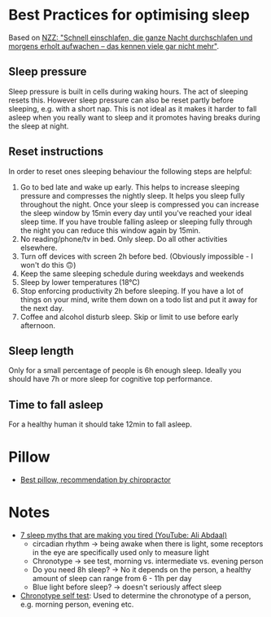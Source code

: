 # Best Practices for optimising sleep

Based on [NZZ: "Schnell einschlafen, die ganze Nacht durchschlafen und morgens erholt aufwachen – das kennen viele gar nicht mehr"](https://www.nzz.ch/gesellschaft/komm-suesser-schlaf-anleitung-fuer-eine-geruhsame-nacht-ld.1711886).

## Sleep pressure

Sleep pressure is built in cells during waking hours. The act of sleeping resets this. However sleep pressure can also be reset partly before sleeping, e.g. with a short nap. This is not ideal as it makes it harder to fall asleep when you really want to sleep and it promotes having breaks during the sleep at night.

## Reset instructions

In order to reset ones sleeping behaviour the following steps are helpful:

1. Go to bed late and wake up early. This helps to increase sleeping pressure and compresses the nightly sleep. It helps you sleep fully throughout the night. Once your sleep is compressed you can increase the sleep window by 15min every day until you've reached your ideal sleep time. If you have trouble falling asleep or sleeping fully through the night you can reduce this window again by 15min.
2. No reading/phone/tv in bed. Only sleep. Do all other activities elsewhere.
3. Turn off devices with screen 2h before bed. (Obviously impossible - I won't do this 🙃)
4. Keep the same sleeping schedule during weekdays and weekends
5. Sleep by lower temperatures (18°C)
6. Stop enforcing productivity 2h before sleeping. If you have a lot of things on your mind, write them down on a todo list and put it away for the next day.
7. Coffee and alcohol disturb sleep. Skip or limit to use before early afternoon.

## Sleep length

Only for a small percentage of people is 6h enough sleep. Ideally you should have 7h or more sleep for cognitive top performance.

## Time to fall asleep

For a healthy human it should take 12min to fall asleep.

# Pillow

* [Best pillow, recommendation by chiropractor](https://www.youtube.com/watch?v=M6Avj8YUxp4)

# Notes

* [7 sleep myths that are making you tired (YouTube: Ali Abdaal)](https://www.youtube.com/watch?v=qlf9-573MhI)
  * circadian rhythm -> being awake when there is light, some receptors in the eye are specifically used only to measure light
  * Chronotype -> see test, morning vs. intermediate vs. evening person
  * Do you need 8h sleep? -> No it depends on the person, a healthy amount of sleep can range from 6 - 11h per day
  * Blue light before sleep? -> doesn't seriously affect sleep
* [Chronotype self test](https://chronotype-self-test.info/index.php?sid=61524\&newtest=Y): Used to determine the chronotype of a person, e.g. morning person, evening etc.
